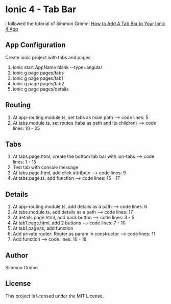 # Ionic 4 - Tab Bar

i followed the tutorial of Simmon Grimm: [How to Add A Tab Bar to Your Ionic 4 App](https://youtu.be/_BnCRIZ1nDk)


## App Configuration

Create ionic project with tabs and pages
1. ionic start AppName blank --type=angular
2. ionic g page pages/tabs
3. ionic g page pages/tab1
4. ionic g page pages/tab2
5. ionic g page pages/details

## Routing

1. At app-routing.module.ts, set tabs as main path --> code lines: 5
2. At tabs.module.ts, set routes (tabs as path and its children) --> code lines: 10 - 25
 

## Tabs

1. At tabs.page.html, create the bottom tab bar with ion-tabs --> code lines: 1 - 15
2. Test tab with console message
3. At tabs.page.html, add click attribute --> code lines: 9
4. At tabs.page.ts, add function --> code lines: 15 - 17
 

## Details

1. At app-routing.module.ts, add details as a path --> code lines: 6
2. At tabs.module.ts, add details as a path --> code lines: 17
3. At details.page.html, add back button --> code lines: 3 - 5
4. At tab1.page.html, add 2 buttons --> code lines: 7 - 10
5. At tab1.page.ts, add function
6. Add private router: Router as param in constructor --> code lines: 11
7. Add function --> code lines: 16 - 18

## Author

Simmon Grimm


## License

This project is licensed under the MIT License.

